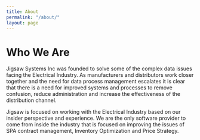 ```yaml
---
title: About
permalink: "/about/"
layout: page
---
```


# Who We Are

Jigsaw Systems Inc was founded to solve some of the complex data issues facing the Electrical Industry. As manufacturers and distributors work closer together and the need for data process management escalates it is clear that there is a need for improved systems and processes to remove confusion, reduce administration and increase the effectiveness of the distribution channel.

Jigsaw is focused on working with the Electrical Industry based on our insider perspective and experience. We are the only software provider to come from inside the industry that is focused on improving the issues of SPA contract management, Inventory Optimization and Price Strategy.  
